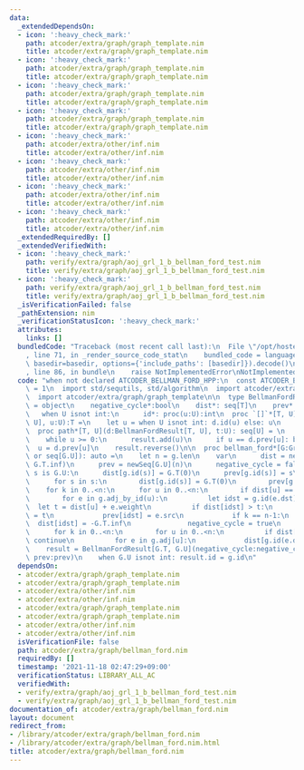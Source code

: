 ```yaml
---
data:
  _extendedDependsOn:
  - icon: ':heavy_check_mark:'
    path: atcoder/extra/graph/graph_template.nim
    title: atcoder/extra/graph/graph_template.nim
  - icon: ':heavy_check_mark:'
    path: atcoder/extra/graph/graph_template.nim
    title: atcoder/extra/graph/graph_template.nim
  - icon: ':heavy_check_mark:'
    path: atcoder/extra/graph/graph_template.nim
    title: atcoder/extra/graph/graph_template.nim
  - icon: ':heavy_check_mark:'
    path: atcoder/extra/graph/graph_template.nim
    title: atcoder/extra/graph/graph_template.nim
  - icon: ':heavy_check_mark:'
    path: atcoder/extra/other/inf.nim
    title: atcoder/extra/other/inf.nim
  - icon: ':heavy_check_mark:'
    path: atcoder/extra/other/inf.nim
    title: atcoder/extra/other/inf.nim
  - icon: ':heavy_check_mark:'
    path: atcoder/extra/other/inf.nim
    title: atcoder/extra/other/inf.nim
  - icon: ':heavy_check_mark:'
    path: atcoder/extra/other/inf.nim
    title: atcoder/extra/other/inf.nim
  _extendedRequiredBy: []
  _extendedVerifiedWith:
  - icon: ':heavy_check_mark:'
    path: verify/extra/graph/aoj_grl_1_b_bellman_ford_test.nim
    title: verify/extra/graph/aoj_grl_1_b_bellman_ford_test.nim
  - icon: ':heavy_check_mark:'
    path: verify/extra/graph/aoj_grl_1_b_bellman_ford_test.nim
    title: verify/extra/graph/aoj_grl_1_b_bellman_ford_test.nim
  _isVerificationFailed: false
  _pathExtension: nim
  _verificationStatusIcon: ':heavy_check_mark:'
  attributes:
    links: []
  bundledCode: "Traceback (most recent call last):\n  File \"/opt/hostedtoolcache/Python/3.10.1/x64/lib/python3.10/site-packages/onlinejudge_verify/documentation/build.py\"\
    , line 71, in _render_source_code_stat\n    bundled_code = language.bundle(stat.path,\
    \ basedir=basedir, options={'include_paths': [basedir]}).decode()\n  File \"/opt/hostedtoolcache/Python/3.10.1/x64/lib/python3.10/site-packages/onlinejudge_verify/languages/nim.py\"\
    , line 86, in bundle\n    raise NotImplementedError\nNotImplementedError\n"
  code: "when not declared ATCODER_BELLMAN_FORD_HPP:\n  const ATCODER_BELLMAN_FORD_HPP*\
    \ = 1\n  import std/sequtils, std/algorithm\n  import atcoder/extra/other/inf\n\
    \  import atcoder/extra/graph/graph_template\n\n  type BellmanFordResult*[T, U]\
    \ = object\n    negative_cycle*:bool\n    dist*: seq[T]\n    prev*: seq[U]\n \
    \   when U isnot int:\n      id*: proc(u:U):int\n  proc `[]`*[T, U](d:BellmanFordResult[T,\
    \ U], u:U):T =\n    let u = when U isnot int: d.id(u) else: u\n    d.dist[u]\n\
    \  proc path*[T, U](d:BellmanFordResult[T, U], t:U): seq[U] = \n    var u = t\n\
    \    while u >= 0:\n      result.add(u)\n      if u == d.prev[u]: break\n    \
    \  u = d.prev[u]\n    result.reverse()\n\n  proc bellman_ford*[G:Graph](g:G, s:G.U\
    \ or seq[G.U]): auto =\n    let n = g.len\n    var\n      dist = newSeqWith(n,\
    \ G.T.inf)\n      prev = newSeq[G.U](n)\n      negative_cycle = false\n    when\
    \ s is G.U:\n      dist[g.id(s)] = G.T(0)\n      prev[g.id(s)] = s\n    else:\n\
    \      for s in s:\n        dist[g.id(s)] = G.T(0)\n        prev[g.id(s)] = s\n\
    \    for k in 0..<n:\n      for u in 0..<n:\n        if dist[u] == G.T.inf: continue\n\
    \        for e in g.adj_by_id(u):\n          let idst = g.id(e.dst)\n        \
    \  let t = dist[u] + e.weight\n          if dist[idst] > t:\n            dist[idst]\
    \ = t\n            prev[idst] = e.src\n            if k == n-1:\n            \
    \  dist[idst] = -G.T.inf\n              negative_cycle = true\n    if negative_cycle:\n\
    \      for k in 0..<n:\n        for u in 0..<n:\n          if dist[u] != -G.T.inf:\
    \ continue\n          for e in g.adj[u]:\n            dist[g.id(e.dst)] = -G.T.inf\n\
    \    result = BellmanFordResult[G.T, G.U](negative_cycle:negative_cycle, dist:dist,\
    \ prev:prev)\n    when G.U isnot int: result.id = g.id\n"
  dependsOn:
  - atcoder/extra/graph/graph_template.nim
  - atcoder/extra/graph/graph_template.nim
  - atcoder/extra/other/inf.nim
  - atcoder/extra/other/inf.nim
  - atcoder/extra/graph/graph_template.nim
  - atcoder/extra/graph/graph_template.nim
  - atcoder/extra/other/inf.nim
  - atcoder/extra/other/inf.nim
  isVerificationFile: false
  path: atcoder/extra/graph/bellman_ford.nim
  requiredBy: []
  timestamp: '2021-11-18 02:47:29+09:00'
  verificationStatus: LIBRARY_ALL_AC
  verifiedWith:
  - verify/extra/graph/aoj_grl_1_b_bellman_ford_test.nim
  - verify/extra/graph/aoj_grl_1_b_bellman_ford_test.nim
documentation_of: atcoder/extra/graph/bellman_ford.nim
layout: document
redirect_from:
- /library/atcoder/extra/graph/bellman_ford.nim
- /library/atcoder/extra/graph/bellman_ford.nim.html
title: atcoder/extra/graph/bellman_ford.nim
---
```

